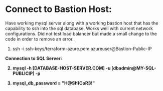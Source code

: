 # Connect to Bastion Host:

Have working mysql server along with a working bastion host that has the capability to ssh into the sql database. Works well with current network configurations. Did not test load balancer but made a small change to the code in order to remove an error.


1) ssh -i ssh-keys/terraform-azure.pem azureuser@Bastion-Public-IP

 <b>  Connection to SQL Server: </br>
 
2) mysql -h [DATABASE-HOST-SERVER.COM] -u [dbadmin@MY-SQL-PUBLICIP] -p 

3) mysql_db_password = "H@Sh1CoR3!"

